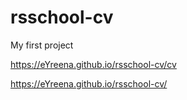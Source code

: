 # rsschool-cv

My first project

https://eYreena.github.io/rsschool-cv/cv

https://eYreena.github.io/rsschool-cv/
